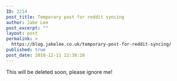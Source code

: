 ```yaml
---
ID: 2214
post_title: Temporary post for reddit syncing
author: Jake Lee
post_excerpt: ""
layout: post
permalink: >
  https://blog.jakelee.co.uk/temporary-post-for-reddit-syncing/
published: true
post_date: 2018-12-11 22:38:16
---
```

This will be deleted soon, please ignore me!